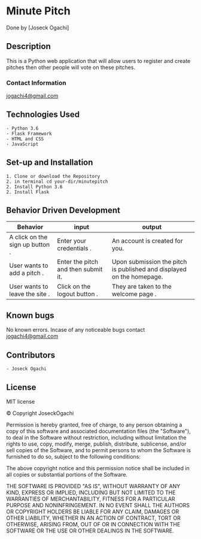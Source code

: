 # Minute Pitch

Done by [Joseck Ogachi]

## Description

This is a Python web application that will allow users to register and create pitches then other people will vote on these pitches.

### Contact Information

[jogachi4@gmail.com](gmail.com)

## Technologies Used

    - Python 3.6
    - Flask Framework
    - HTML and CSS
    - JavaScript

## Set-up and Installation

    1. Clone or download the Repository
    2. in terminal cd your-dir/minutepitch
    2. Install Python 3.6
    2. Install Flask

## Behavior Driven Development

|Behavior|input|output|
|--------|-----|------|
|A click on the sign up button .| Enter your credentials . | An account is created for you.|
|User wants to add a pitch .| Enter the pitch and then submit it.| Upon submission the pitch is published and displayed on the homepage.|
| User wants to leave the site .| Click on the logout button .|They are taken to the welcome page .|

## Known bugs

No known errors. Incase of any noticeable bugs contact [jogachi4@gmail.com](gmail.com)

## Contributors

    - Joseck Ogachi

## License

MIT license

&copy; Copyright JoseckOgachi

Permission is hereby granted, free of charge, to any person obtaining a copy
of this software and associated documentation files (the "Software"), to deal
in the Software without restriction, including without limitation the rights
to use, copy, modify, merge, publish, distribute, sublicense, and/or sell
copies of the Software, and to permit persons to whom the Software is
furnished to do so, subject to the following conditions:

The above copyright notice and this permission notice shall be included in all
copies or substantial portions of the Software.

THE SOFTWARE IS PROVIDED "AS IS", WITHOUT WARRANTY OF ANY KIND, EXPRESS OR
IMPLIED, INCLUDING BUT NOT LIMITED TO THE WARRANTIES OF MERCHANTABILITY,
FITNESS FOR A PARTICULAR PURPOSE AND NONINFRINGEMENT. IN NO EVENT SHALL THE
AUTHORS OR COPYRIGHT HOLDERS BE LIABLE FOR ANY CLAIM, DAMAGES OR OTHER
LIABILITY, WHETHER IN AN ACTION OF CONTRACT, TORT OR OTHERWISE, ARISING FROM,
OUT OF OR IN CONNECTION WITH THE SOFTWARE OR THE USE OR OTHER DEALINGS IN THE
SOFTWARE.
